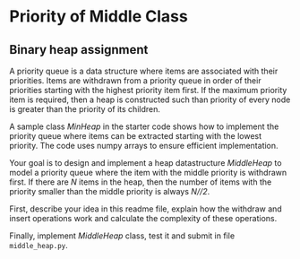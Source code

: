 # Priority of Middle Class 
## Binary heap assignment
A priority queue is a data structure where items are associated with their priorities. Items are withdrawn from a priority queue in order of their priorities starting with the highest priority item first. If the maximum priority item is required, then a heap is constructed such than priority of every node is greater than the priority of its children.

A sample class <em>MinHeap</em> in the starter code shows how to implement the priority queue where items can be extracted starting with the lowest priority. The code uses numpy arrays to ensure efficient implementation.

Your goal is to design and implement a heap datastructure <em>MiddleHeap</em> to model a priority queue where the item with the middle priority is withdrawn first. If there are <em>N</em> items in the heap, then the number of items with the priority smaller than the middle priority is always <em>N//2</em>.

First, describe your idea in this readme file, explain how the withdraw and insert operations work and calculate the complexity of these operations. 

Finally, implement <em>MiddleHeap</em> class, test it and submit in file `middle_heap.py`.

